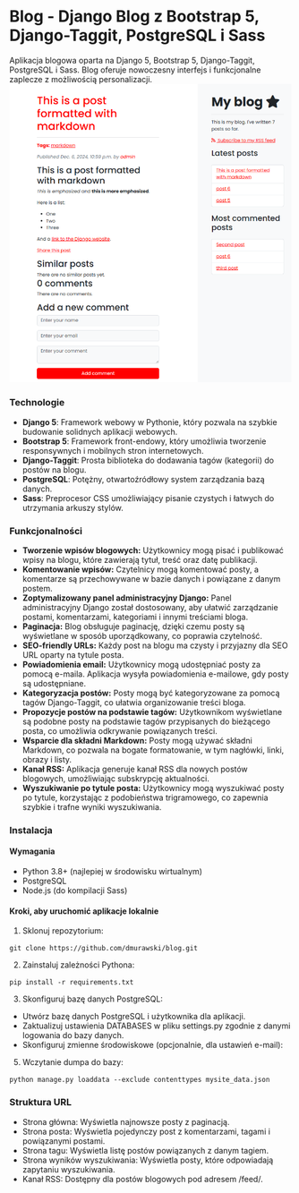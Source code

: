 # Blog - Django Blog z Bootstrap 5, Django-Taggit, PostgreSQL i Sass

Aplikacja blogowa oparta na Django 5, Bootstrap 5, Django-Taggit, PostgreSQL i Sass. Blog oferuje nowoczesny interfejs i funkcjonalne zaplecze z możliwością personalizacji.
![Blog picture](blog.png)

### Technologie
- **Django 5**: Framework webowy w Pythonie, który pozwala na szybkie budowanie solidnych aplikacji webowych.
- **Bootstrap 5**: Framework front-endowy, który umożliwia tworzenie responsywnych i mobilnych stron internetowych.
- **Django-Taggit**: Prosta biblioteka do dodawania tagów (kategorii) do postów na blogu.
- **PostgreSQL**: Potężny, otwartoźródłowy system zarządzania bazą danych.
- **Sass**: Preprocesor CSS umożliwiający pisanie czystych i łatwych do utrzymania arkuszy stylów.
### Funkcjonalności
- **Tworzenie wpisów blogowych:** Użytkownicy mogą pisać i publikować wpisy na blogu, które zawierają tytuł, treść oraz datę publikacji.
- **Komentowanie wpisów:** Czytelnicy mogą komentować posty, a komentarze są przechowywane w bazie danych i powiązane z danym postem.
- **Zoptymalizowany panel administracyjny Django:** Panel administracyjny Django został dostosowany, aby ułatwić zarządzanie postami, komentarzami, kategoriami i innymi treściami bloga.
- **Paginacja:** Blog obsługuje paginację, dzięki czemu posty są wyświetlane w sposób uporządkowany, co poprawia czytelność.
- **SEO-friendly URLs:** Każdy post na blogu ma czysty i przyjazny dla SEO URL oparty na tytule posta.
- **Powiadomienia email:** Użytkownicy mogą udostępniać posty za pomocą e-maila. Aplikacja wysyła powiadomienia e-mailowe, gdy posty są udostępniane.
- **Kategoryzacja postów:** Posty mogą być kategoryzowane za pomocą tagów Django-Taggit, co ułatwia organizowanie treści bloga.
- **Propozycje postów na podstawie tagów:** Użytkownikom wyświetlane są podobne posty na podstawie tagów przypisanych do bieżącego posta, co umożliwia odkrywanie powiązanych treści.
- **Wsparcie dla składni Markdown:** Posty mogą używać składni Markdown, co pozwala na bogate formatowanie, w tym nagłówki, linki, obrazy i listy.
- **Kanał RSS:** Aplikacja generuje kanał RSS dla nowych postów blogowych, umożliwiając subskrypcję aktualności.
- **Wyszukiwanie po tytule posta:** Użytkownicy mogą wyszukiwać posty po tytule, korzystając z podobieństwa trigramowego, co zapewnia szybkie i trafne wyniki wyszukiwania.
### Instalacja
#### Wymagania
- Python 3.8+ (najlepiej w środowisku wirtualnym)
- PostgreSQL
- Node.js (do kompilacji Sass)
#### Kroki, aby uruchomić aplikacje lokalnie
1. Sklonuj repozytorium:
```
git clone https://github.com/dmurawski/blog.git
```
2. Zainstaluj zależności Pythona:
```
pip install -r requirements.txt
```
3. Skonfiguruj bazę danych PostgreSQL:
- Utwórz bazę danych PostgreSQL i użytkownika dla aplikacji.
- Zaktualizuj ustawienia DATABASES w pliku settings.py zgodnie z danymi logowania do bazy danych.
- Skonfiguruj zmienne środowiskowe (opcjonalnie, dla ustawień e-mail):
5. Wczytanie dumpa do bazy:
```
python manage.py loaddata --exclude contenttypes mysite_data.json
```
### Struktura URL
- Strona główna: Wyświetla najnowsze posty z paginacją.
- Strona posta: Wyświetla pojedynczy post z komentarzami, tagami i powiązanymi postami.
- Strona tagu: Wyświetla listę postów powiązanych z danym tagiem.
- Strona wyników wyszukiwania: Wyświetla posty, które odpowiadają zapytaniu wyszukiwania.
- Kanał RSS: Dostępny dla postów blogowych pod adresem /feed/.

